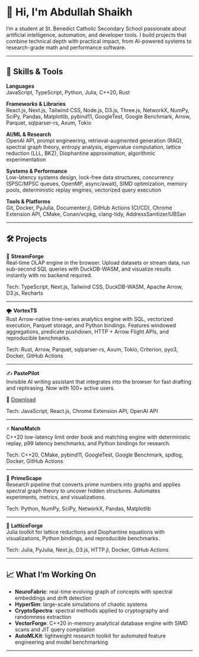 # 👋 Hi, I'm Abdullah Shaikh  

I’m a student at St. Benedict Catholic Secondary School passionate about artificial intelligence, automation, and developer tools. I build projects that combine technical depth with practical impact, from AI-powered systems to research-grade math and performance software.  

---

## 🧠 Skills & Tools  

**Languages**  
JavaScript, TypeScript, Python, Julia, C++20, Rust  

**Frameworks & Libraries**  
React.js, Next.js, Tailwind CSS, Node.js, D3.js, Three.js, NetworkX, NumPy, SciPy, Pandas, Matplotlib, pybind11, GoogleTest, Google Benchmark, Arrow, Parquet, sqlparser-rs, Axum, Tokio  

**AI/ML & Research**  
OpenAI API, prompt engineering, retrieval-augmented generation (RAG), spectral graph theory, entropy analysis, eigenvalue computation, lattice reduction (LLL, BKZ), Diophantine approximation, algorithmic experimentation  

**Systems & Performance**  
Low-latency systems design, lock-free data structures, concurrency (SPSC/MPSC queues, OpenMP, async/await), SIMD optimization, memory pools, deterministic replay engines, vectorized query execution  

**Tools & Platforms**  
Git, Docker, PyJulia, Documenter.jl, GitHub Actions (CI/CD), Chrome Extension API, CMake, Conan/vcpkg, clang-tidy, AddressSanitizer/UBSan  

---

## 🛠️ Projects  

🌊 **StreamForge**  
Real-time OLAP engine in the browser. Upload datasets or stream data, run sub-second SQL queries with DuckDB-WASM, and visualize results instantly with no backend required.  

Tech: TypeScript, Next.js, Tailwind CSS, DuckDB-WASM, Apache Arrow, D3.js, Recharts  

---

🌪️ **VortexTS**  
Rust Arrow-native time-series analytics engine with SQL, vectorized execution, Parquet storage, and Python bindings. Features windowed aggregations, predicate pushdown, HTTP + Arrow Flight APIs, and reproducible benchmarks.  

Tech: Rust, Arrow, Parquet, sqlparser-rs, Axum, Tokio, Criterion, pyo3, Docker, GitHub Actions  

---

✍️ **PastePilot**  
Invisible AI writing assistant that integrates into the browser for fast drafting and rephrasing. Now with 100+ active users.  

🔗 [Download](https://pastepilot.xyz)  

Tech: JavaScript, React.js, Chrome Extension API, OpenAI API  

---

⚡ **NanoMatch**  
C++20 low-latency limit order book and matching engine with deterministic replay, p99 latency benchmarks, and Python bindings for research.  

Tech: C++20, CMake, pybind11, GoogleTest, Google Benchmark, spdlog, Docker, GitHub Actions  

---

🔢 **PrimeScape**  
Research pipeline that converts prime numbers into graphs and applies spectral graph theory to uncover hidden structures. Automates experiments, metrics, and visualizations.  

Tech: Python, NumPy, SciPy, NetworkX, Pandas, Matplotlib  

---

🧮 **LatticeForge**  
Julia toolkit for lattice reductions and Diophantine equations with visualizations, Python bindings, and reproducible benchmarks.  

Tech: Julia, PyJulia, Next.js, D3.js, HTTP.jl, Docker, GitHub Actions  

---

## 📈 What I’m Working On  

- **NeuroFabric**: real-time evolving graph of concepts with spectral embeddings and drift detection  
- **HyperSim**: large-scale simulations of chaotic systems  
- **CryptoSpectra**: spectral methods applied to cryptography and randomness extraction  
- **VectorForge**: C++20 in-memory analytical database engine with SIMD scans and JIT query compilation  
- **AutoMLKit**: lightweight research toolkit for automated feature engineering and model benchmarking  

---
